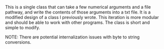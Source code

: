 This is a single class that can take a few numerical arguments and a file pathway, and write the contents of those arguments into a txt file. 
It is a modified design of a class I previously wrote. This iteration is more modular and should be able to work with other programs.
The class is short and simple to modify.

NOTE: There are potential internalization issues with byte to string conversions.
